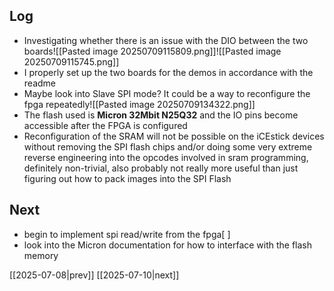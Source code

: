 ## Log
- Investigating whether there is an issue with the DIO between the two boards![[Pasted image 20250709115809.png]]![[Pasted image 20250709115745.png]]
- I properly set up the two boards for the demos in accordance with the readme
- Maybe look into Slave SPI mode? It could be a way to reconfigure the fpga repeatedly![[Pasted image 20250709134322.png]]
- The flash used is **Micron 32Mbit N25Q32** and the IO pins become accessible after the FPGA is configured
- Reconfiguration of the SRAM will not be possible on the iCEstick devices without removing the SPI flash chips and/or doing some very extreme reverse engineering into the opcodes involved in sram programming, definitely non-trivial, also probably not really more useful than just figuring out how to pack images into the SPI Flash
## Next
- begin to implement spi read/write from the fpga[ ]
- look into the Micron documentation for how to interface with the flash memory

[[2025-07-08|prev]] [[2025-07-10|next]]
